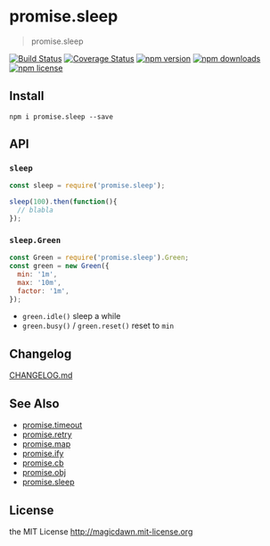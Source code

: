 # promise.sleep
> promise.sleep

[![Build Status](https://img.shields.io/travis/magicdawn/promise.sleep.svg?style=flat-square)](https://travis-ci.org/magicdawn/promise.sleep)
[![Coverage Status](https://img.shields.io/codecov/c/github/magicdawn/promise.sleep.svg?style=flat-square)](https://codecov.io/gh/magicdawn/promise.sleep)
[![npm version](https://img.shields.io/npm/v/promise.sleep.svg?style=flat-square)](https://www.npmjs.com/package/promise.sleep)
[![npm downloads](https://img.shields.io/npm/dm/promise.sleep.svg?style=flat-square)](https://www.npmjs.com/package/promise.sleep)
[![npm license](https://img.shields.io/npm/l/promise.sleep.svg?style=flat-square)](http://magicdawn.mit-license.org)

## Install
```
npm i promise.sleep --save
```

## API

### `sleep`

```js
const sleep = require('promise.sleep');

sleep(100).then(function(){
  // blabla
});
```

### `sleep.Green`

```js
const Green = require('promise.sleep').Green;
const green = new Green({
  min: '1m',
  max: '10m',
  factor: '1m',
});
```

- `green.idle()` sleep a while
- `green.busy()` / `green.reset()` reset to `min`

## Changelog
[CHANGELOG.md](CHANGELOG.md)

## See Also

- [promise.timeout](https://github.com/magicdawn/promise.timeout)
- [promise.retry](https://github.com/magicdawn/promise.retry)
- [promise.map](https://github.com/magicdawn/promise.map)
- [promise.ify](https://github.com/magicdawn/promise.ify)
- [promise.cb](https://github.com/magicdawn/promise.cb)
- [promise.obj](https://github.com/magicdawn/promise.obj)
- [promise.sleep](https://github.com/magicdawn/promise.sleep)

## License
the MIT License http://magicdawn.mit-license.org